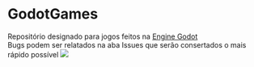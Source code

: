 # GodotGames
Repositório designado para jogos feitos na <a href="https://godotengine.org/">Engine Godot</a></br>
Bugs podem ser relatados na aba Issues que serão consertados o mais rápido possível
<img src="https://www.google.com/url?sa=i&url=https%3A%2F%2Fpt.wikipedia.org%2Fwiki%2FGodot&psig=AOvVaw3jPHM2AdUHHtd3kdH43V1U&ust=1612620092198000&source=images&cd=vfe&ved=0CAIQjRxqFwoTCOiU_5D00u4CFQAAAAAdAAAAABAD">
